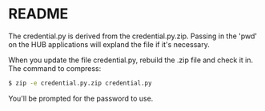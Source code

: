 # README 

The credential.py is derived from the credential.py.zip. Passing in the 'pwd' on the HUB applications will
expland the file if it's necessary. 

When you update the file credential.py, rebuild the .zip file and check it in. The command to compress:
```bash
$ zip -e credential.py.zip credential.py
```
You'll be prompted for the password to use. 





